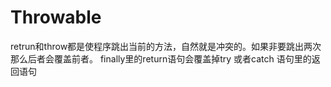 # Throwable

retrun和throw都是使程序跳出当前的方法，自然就是冲突的。如果非要跳出两次那么后者会覆盖前者。 finally里的return语句会覆盖掉try 或者catch 语句里的返回语句